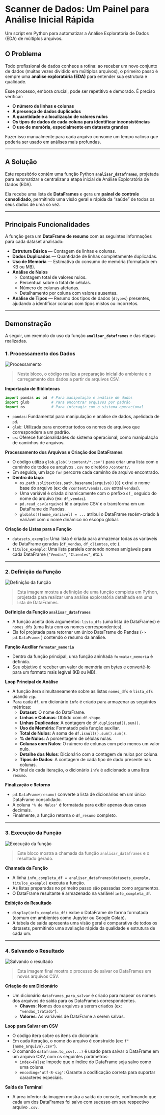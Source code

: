# Scanner de Dados: Um Painel para Análise Inicial Rápida
Um script em Python para automatizar a Análise Exploratória de Dados (EDA) de múltiplos arquivos.
## O Problema

Todo profissional de dados conhece a rotina: ao receber um novo conjunto de dados (muitas vezes dividido em múltiplos arquivos), o primeiro passo é sempre uma **análise exploratória (EDA)** para entender sua estrutura e qualidade.  

Esse processo, embora crucial, pode ser repetitivo e demorado. É preciso verificar:

- **O número de linhas e colunas**
- **A presença de dados duplicados**
- **A quantidade e a localização de valores nulos**
- **Os tipos de dados de cada coluna para identificar inconsistências**
- **O uso de memória, especialmente em datasets grandes**

Fazer isso manualmente para cada arquivo consome um tempo valioso que poderia ser usado em análises mais profundas.

---

## A Solução

Este repositório contém uma função Python **`analisar_dataframes`**, projetada para automatizar e centralizar a etapa inicial de Análise Exploratória de Dados (EDA).  

Ela recebe uma lista de **DataFrames** e gera um **painel de controle consolidado**, permitindo uma visão geral e rápida da “saúde” de todos os seus dados de uma só vez.

---

## Principais Funcionalidades

A função gera um **DataFrame de resumo** com as seguintes informações para cada dataset analisado:

- **Estrutura Básica** — Contagem de linhas e colunas.
- **Dados Duplicados** — Quantidade de linhas completamente duplicadas.
- **Uso de Memória** — Estimativa do consumo de memória (formatado em KB ou MB).
- **Análise de Nulos**  
  - Contagem total de valores nulos.  
  - Percentual sobre o total de células.  
  - Número de colunas afetadas.  
  - Detalhamento por coluna com valores ausentes.
- **Análise de Tipos** — Resumo dos tipos de dados (`dtypes`) presentes, ajudando a identificar colunas com tipos mistos ou incorretos.

---

## Demonstração

A seguir, um exemplo do uso da função **`analisar_dataframes`** e das etapas realizadas.

### 1. Processamento dos Dados
![Processamento](img/processamento.jpeg)  
  > Neste bloco, o código realiza a preparação inicial do ambiente e o carregamento dos dados a partir de arquivos CSV.

**Importação de Bibliotecas**
```python
import pandas as pd  # Para manipulação e análise de dados
import glob          # Para encontrar arquivos por padrão
import os            # Para interagir com o sistema operacional
```
* `pandas`: Fundamental para manipulação e análise de dados, apelidada de `pd`.
* `glob`: Utilizada para encontrar todos os nomes de arquivos que correspondem a um padrão.
* `os`: Oferece funcionalidades do sistema operacional, como manipulação de caminhos de arquivos.

**Processamento dos Arquivos e Criação dos DataFrames**
* O código utiliza `glob.glob('/content/*.csv')` para criar uma lista com o caminho de todos os arquivos `.csv` no diretório `/content/`.
* Em seguida, um laço `for` percorre cada caminho de arquivo encontrado.
* **Dentro do laço**:
    * `os.path.splitext(os.path.basename(arquivo))[0]` extrai o nome base do arquivo (ex: de `/content/vendas.csv` extrai `vendas`).
    * Uma variável é criada dinamicamente com o prefixo `df_` seguido do nome do arquivo (ex: `df_vendas`).
    * `pd.read_csv(arquivo)` lê o arquivo CSV e o transforma em um DataFrame do Pandas.
    * `globals()[nome_variavel] = ...` atribui o DataFrame recém-criado à variável com o nome dinâmico no escopo global.

**Criação de Listas para a Função**
* `datasets_exemplo`: Uma lista é criada para armazenar todas as variáveis de DataFrame geradas (`df_vendas`, `df_clientes`, etc.).
* `titulos_exemplo`: Uma lista paralela contendo nomes amigáveis para cada DataFrame (`"Vendas"`, `"Clientes"`, etc.).

---

### 2. Definição da Função
![Definição da função](img/def.jpeg)  
> Esta imagem mostra a definição de uma função completa em Python, projetada para realizar uma análise exploratória detalhada em uma lista de DataFrames.

**Definição da Função `analisar_dataframes`**
* A função aceita dois argumentos: `lista_dfs` (uma lista de DataFrames) e `nomes_dfs` (uma lista com os nomes correspondentes).
* Ela foi projetada para retornar um único DataFrame do Pandas (`-> pd.DataFrame:`) contendo o resumo da análise.

**Função Auxiliar `formatar_memoria`**
* Dentro da função principal, uma função aninhada `formatar_memoria` é definida.
* Seu objetivo é receber um valor de memória em bytes e convertê-lo para um formato mais legível (KB ou MB).

**Loop Principal de Análise**
* A função itera simultaneamente sobre as listas `nomes_dfs` e `lista_dfs` usando `zip`.
* Para cada `df`, um dicionário `info` é criado para armazenar as seguintes métricas:
    * **Dataset**: O nome do DataFrame.
    * **Linhas e Colunas**: Obtido com `df.shape`.
    * **Linhas Duplicadas**: A contagem de `df.duplicated().sum()`.
    * **Uso de Memória**: Formatado pela função auxiliar.
    * **Total de Nulos**: A soma de `df.isnull().sum().sum()`.
    * **% de Nulos**: A porcentagem de células nulas.
    * **Colunas com Nulos**: O número de colunas com pelo menos um valor nulo.
    * **Detalhe dos Nulos**: Dicionário com a contagem de nulos por coluna.
    * **Tipos de Dados**: A contagem de cada tipo de dado presente nas colunas.
* Ao final de cada iteração, o dicionário `info` é adicionado a uma lista `resumo`.

**Finalização e Retorno**
* `pd.DataFrame(resumo)` converte a lista de dicionários em um único DataFrame consolidado.
* A coluna `'% de Nulos'` é formatada para exibir apenas duas casas decimais.
* Finalmente, a função retorna o `df_resumo` completo.

---


### 3. Execução da Função
![Execução da função](img/funcao.jpeg)  
> Este bloco mostra a chamada da função `analisar_dataframes` e o resultado gerado.

**Chamada da Função**
* A linha `info_completa_df = analisar_dataframes(datasets_exemplo, titulos_exemplo)` executa a função.
* As listas preparadas no primeiro passo são passadas como argumentos.
* O DataFrame resultante é armazenado na variável `info_completa_df`.

**Exibição do Resultado**
* `display(info_completa_df)` exibe o DataFrame de forma formatada (comum em ambientes como Jupyter ou Google Colab).
* A tabela de saída apresenta uma visão geral e comparativa de todos os datasets, permitindo uma avaliação rápida da qualidade e estrutura de cada um.

---

### 4. Salvando o Resultado
![Salvando o resultado](img/salvando.jpeg)  
> Esta imagem final mostra o processo de salvar os DataFrames em novos arquivos CSV.

**Criação de um Dicionário**
* Um dicionário `dataframes_para_salvar` é criado para mapear os nomes dos arquivos de saída para os DataFrames correspondentes.
    * **Chaves**: Nomes dos arquivos a serem criados (ex: `"vendas_tratado"`).
    * **Valores**: As variáveis de DataFrame a serem salvas.

**Loop para Salvar em CSV**
* O código itera sobre os itens do dicionário.
* Em cada iteração, o nome do arquivo é construído (ex: `f"{nome_arquivo}.csv"`).
* O comando `dataframe.to_csv(...)` é usado para salvar o DataFrame em um arquivo CSV, com os seguintes parâmetros:
    * `index=False`: Impede que o índice do DataFrame seja salvo como uma coluna.
    * `encoding='utf-8-sig'`: Garante a codificação correta para suportar caracteres especiais.

**Saída do Terminal**
* A área inferior da imagem mostra a saída do console, confirmando que cada um dos DataFrames foi salvo com sucesso em seu respectivo arquivo `.csv`.
